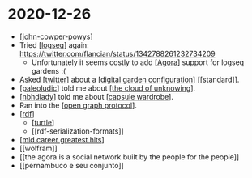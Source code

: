 # 2020-12-26

- [[john-cowper-powys]]
- Tried [[logseq]] again: https://twitter.com/flancian/status/1342788261232734209
  - Unfortunately it seems costly to add [[Agora]] support for logseq gardens :(
- Asked [[twitter]] about a [[digital garden configuration]] [[standard]].
- [[paleoludic]] told me about [[the cloud of unknowing]].
- [[nbhdlady]] told me about [[capsule wardrobe]].
- Ran into the [[open graph protocol]].
- [[rdf]] 
  - [[turtle]]
  - [[rdf-serialization-formats]]
- [[mid career greatest hits]]
- [[wolfram]]
- [[the agora is a social network built by the people for the people]]
- [[pernambuco e seu conjunto]]

[//begin]: # "Autogenerated link references for markdown compatibility"
[john-cowper-powys]: ../john-cowper-powys "John Cowper Powys"
[logseq]: ../logseq "Logseq"
[Agora]: ../agora "Agora"
[twitter]: ../twitter "Twitter"
[digital garden configuration]: ../digital-garden-configuration "Digital Garden Configuration"
[paleoludic]: ../paleoludic "Paleoludic"
[the cloud of unknowing]: ../the-cloud-of-unknowing "The Cloud of Unknowing"
[nbhdlady]: ../nbhdlady "Nbhdlady"
[capsule wardrobe]: ../capsule-wardrobe "Capsule Wardrobe"
[open graph protocol]: ../open-graph-protocol "Open Graph Protocol"
[rdf]: ../rdf "RDF"
[turtle]: ../turtle "Turtle"
[go]: ../go "Go"
[mid career greatest hits]: ../mid-career-greatest-hits "Mid Career Greatest Hits"
[//end]: # "Autogenerated link references"